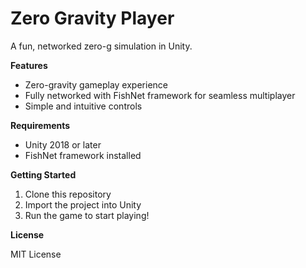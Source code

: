 **Zero Gravity Player**
=======================

A fun, networked zero-g simulation in Unity.

**Features**

* Zero-gravity gameplay experience
* Fully networked with FishNet framework for seamless multiplayer
* Simple and intuitive controls

**Requirements**

* Unity 2018 or later
* FishNet framework installed

**Getting Started**

1. Clone this repository
2. Import the project into Unity
3. Run the game to start playing!

**License**

MIT License
